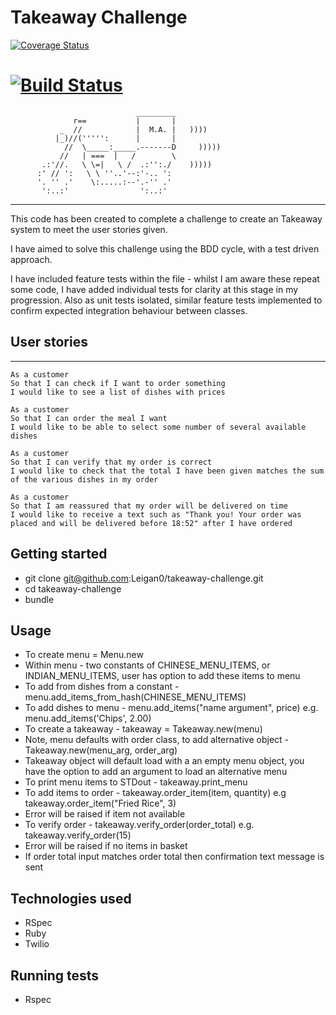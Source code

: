 # Takeaway Challenge

[![Coverage Status](https://coveralls.io/repos/github/Leigan0/takeaway-challenge/badge.svg?branch=master)](https://coveralls.io/github/Leigan0/takeaway-challenge?branch=master)

[![Build Status](https://travis-ci.org/Leigan0/takeaway-challenge.svg?branch=master)](https://travis-ci.org/Leigan0/takeaway-challenge)
==================
```
                            _________
              r==           |       |
           _  //            |  M.A. |   ))))
          |_)//(''''':      |       |
            //  \_____:_____.-------D     )))))
           //   | ===  |   /        \
       .:'//.   \ \=|   \ /  .:'':./    )))))
      :' // ':   \ \ ''..'--:'-.. ':
      '. '' .'    \:.....:--'.-'' .'
       ':..:'                ':..:'

 ```

-------
This code has been created to complete a challenge to create an Takeaway system to meet the user stories given.

I have aimed to solve this challenge using the BDD cycle, with a test driven approach.

I have included feature tests within the file - whilst I am aware these repeat some code, I have added individual tests for clarity at this stage in my progression. Also as unit tests isolated, similar feature tests implemented to confirm expected integration behaviour between classes.

## User stories
-----

```
As a customer
So that I can check if I want to order something
I would like to see a list of dishes with prices

As a customer
So that I can order the meal I want
I would like to be able to select some number of several available dishes

As a customer
So that I can verify that my order is correct
I would like to check that the total I have been given matches the sum of the various dishes in my order

As a customer
So that I am reassured that my order will be delivered on time
I would like to receive a text such as "Thank you! Your order was placed and will be delivered before 18:52" after I have ordered
```
## Getting started
* git clone git@github.com:Leigan0/takeaway-challenge.git
* cd takeaway-challenge
* bundle

## Usage
* To create menu = Menu.new
* Within menu - two constants of CHINESE_MENU_ITEMS, or INDIAN_MENU_ITEMS, user has option to add these items to menu
* To add from dishes from a constant  - menu.add_items_from_hash(CHINESE_MENU_ITEMS)
* To add dishes to menu - menu.add_items("name argument", price) e.g. menu.add_items('Chips', 2.00)
* To create a takeaway - takeaway = Takeaway.new(menu)
* Note, menu defaults with order class, to add alternative object - Takeaway.new(menu_arg, order_arg)
* Takeaway object will default load with a an empty menu object, you have the option to add an argument to load an alternative menu
* To print menu items to STDout - takeaway.print_menu
* To add items to order - takeaway.order_item(item, quantity) e.g takeaway.order_item("Fried Rice", 3)
* Error will be raised if item not available
* To verify order - takeaway.verify_order(order_total) e.g. takeaway.verify_order(15)
* Error will be raised if no items in basket
* If order total input matches order total then confirmation text message is sent

## Technologies used
* RSpec
* Ruby
* Twilio

## Running tests
* Rspec
